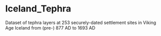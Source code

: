 # Iceland_Tephra
Dataset of tephra layers at 253 securely-dated settlement sites in Viking Age Iceland from (pre-) 877 AD to 1693 AD
